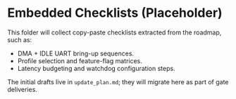 # Embedded Checklists (Placeholder)

This folder will collect copy-paste checklists extracted from the roadmap, such as:

- DMA + IDLE UART bring-up sequences.
- Profile selection and feature-flag matrices.
- Latency budgeting and watchdog configuration steps.

The initial drafts live in `update_plan.md`; they will migrate here as part of gate deliveries.
